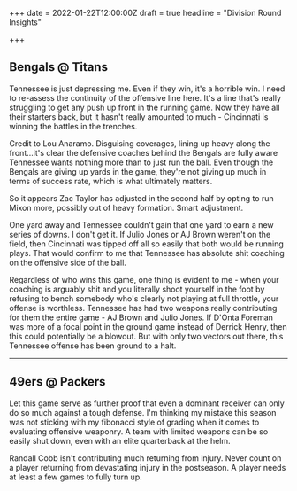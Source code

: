 +++
date = 2022-01-22T12:00:00Z
draft = true
headline = "Division Round Insights"

+++
## Bengals @ Titans

Tennessee is just depressing me. Even if they win, it's a horrible win. I need to re-assess the continuity of the offensive line here. It's a line that's really struggling to get any push up front in the running game. Now they have all their starters back, but it hasn't really amounted to much - Cincinnati is winning the battles in the trenches.

Credit to Lou Anaramo. Disguising coverages, lining up heavy along the front...it's clear the defensive coaches behind the Bengals are fully aware Tennessee wants nothing more than to just run the ball. Even though the Bengals are giving up yards in the game, they're not giving up much in terms of success rate, which is what ultimately matters.

So it appears Zac Taylor has adjusted in the second half by opting to run Mixon more, possibly out of heavy formation. Smart adjustment.

One yard away and Tennessee couldn't gain that one yard to earn a new series of downs. I don't get it. If Julio Jones or AJ Brown weren't on the field, then Cincinnati was tipped off all so easily that both would be running plays. That would confirm to me that Tennessee has absolute shit coaching on the offensive side of the ball.

Regardless of who wins this game, one thing is evident to me - when your coaching is arguably shit and you literally shoot yourself in the foot by refusing to bench somebody who's clearly not playing at full throttle, your offense is worthless. Tennessee has had two weapons really contributing for them the entire game - AJ Brown and Julio Jones. If D'Onta Foreman was more of a focal point in the ground game instead of Derrick Henry, then this could potentially be a blowout. But with only two vectors out there, this Tennessee offense has been ground to a halt.

***

## 49ers @ Packers

Let this game serve as further proof that even a dominant receiver can only do so much against a tough defense. I'm thinking my mistake this season was not sticking with my fibonacci style of grading when it comes to evaluating offensive weaponry. A team with limited weapons can be so easily shut down, even with an elite quarterback at the helm.

Randall Cobb isn't contributing much returning from injury. Never count on a player returning from devastating injury in the postseason. A player needs at least a few games to fully turn up.